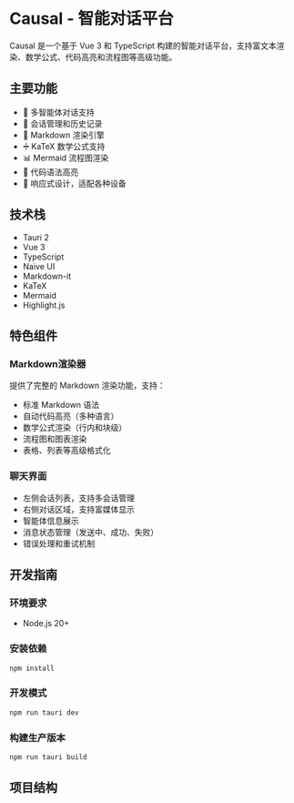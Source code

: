 # Causal - 智能对话平台

Causal 是一个基于 Vue 3 和 TypeScript 构建的智能对话平台，支持富文本渲染、数学公式、代码高亮和流程图等高级功能。

## 主要功能

- 🤖 多智能体对话支持
- 💬 会话管理和历史记录
- 📝 Markdown 渲染引擎
- ➗ KaTeX 数学公式支持
- 📊 Mermaid 流程图渲染
- 🌈 代码语法高亮
- 🎨 响应式设计，适配各种设备

## 技术栈

- Tauri 2
- Vue 3
- TypeScript
- Naive UI
- Markdown-it
- KaTeX
- Mermaid
- Highlight.js

## 特色组件

### Markdown渲染器

提供了完整的 Markdown 渲染功能，支持：

- 标准 Markdown 语法
- 自动代码高亮（多种语言）
- 数学公式渲染（行内和块级）
- 流程图和图表渲染
- 表格、列表等高级格式化

### 聊天界面

- 左侧会话列表，支持多会话管理
- 右侧对话区域，支持富媒体显示
- 智能体信息展示
- 消息状态管理（发送中、成功、失败）
- 错误处理和重试机制

## 开发指南

### 环境要求

- Node.js 20+

### 安装依赖

```bash
npm install
```

### 开发模式

```bash
npm run tauri dev
```

### 构建生产版本

```bash
npm run tauri build
```

## 项目结构